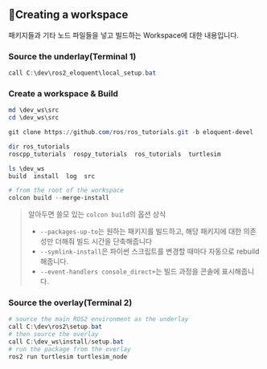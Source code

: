 ## 📕Creating a workspace

패키지들과 기타 노드 파일들을 넣고 빌드하는 Workspace에 대한 내용입니다.

### Source the underlay(Terminal 1)

```powershell
call C:\dev\ros2_eloquent\local_setup.bat
```

### Create a workspace & Build

```powershell
md \dev_ws\src
cd \dev_ws\src

git clone https://github.com/ros/ros_tutorials.git -b eloquent-devel

dir ros_tutorials
roscpp_tutorials  rospy_tutorials  ros_tutorials  turtlesim

ls \dev_ws
build  install  log  src

# from the root of the workspace
colcon build --merge-install
```

> 알아두면 쓸모 있는 `colcon build`의 옵션 상식
>
> - `--packages-up-to`는 원하는 패키지를 빌드하고, 해당 패키지에 대한 의존성만 더해줘 빌드 시간을 단축해줍니다
> - `--symlink-install`은 파이썬 스크립트를 변경할 때마다 자동으로 rebuild해줍니다.
> - `--event-handlers console_direct+`는 빌드 과정을 콘솔에 표시해줍니다.

### Source the overlay(Terminal 2)

```powershell
# source the main ROS2 environment as the underlay
call C:\dev\ros2\setup.bat
# then source the overlay
call C:\dev_ws\install/setup.bat
# run the package from the overlay
ros2 run turtlesim turtlesim_node
```


